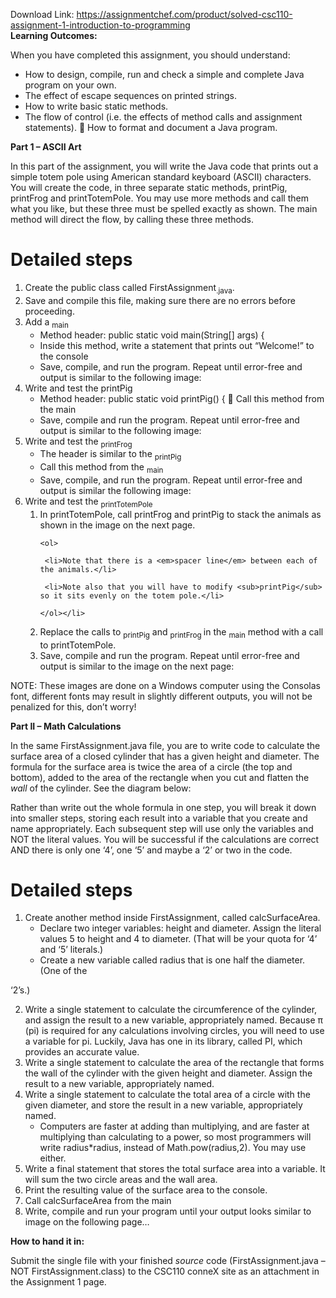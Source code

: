 Download Link: https://assignmentchef.com/product/solved-csc110-assignment-1-introduction-to-programming
<br>
<strong>Learning Outcomes: </strong>

When you have completed this assignment, you should understand:

<ul>

 <li>How to design, compile, run and check a simple and complete Java program on your own.</li>

 <li>The effect of escape sequences on printed strings.</li>

 <li>How to write basic static methods.</li>

 <li>The flow of control (i.e. the effects of method calls and assignment statements).  How to format and document a Java program.</li>

</ul>




<strong>Part 1 – ASCII Art </strong>

In this part of the assignment, you will write the Java code that prints out a simple totem pole using American standard keyboard (ASCII) characters.  You will create the code, in three separate static methods, printPig, printFrog and printTotemPole.  You may use more methods and call them what you like, but these three must be spelled exactly as shown. The main method will direct the flow, by calling these three methods.




<h1>Detailed steps</h1>

<ol>

 <li>Create the public class called FirstAssignment<sub>.java</sub>.</li>

 <li>Save and compile this file, making sure there are no errors before proceeding.</li>

 <li>Add a <sub>main </sub>

  <ul>

   <li>Method header: public static void main(String[] args) {</li>

   <li>Inside this method, write a statement that prints out “Welcome!” to the console</li>

   <li>Save, compile, and run the program. Repeat until error-free and output is similar to the following image:</li>

  </ul></li>

 <li>Write and test the printPig

  <ul>

   <li>Method header: public static void printPig() {  Call this method from the main</li>

   <li>Save, compile and run the program. Repeat until error-free and output is similar to the following image:</li>

  </ul></li>

 <li>Write and test the <sub>printFrog</sub>

  <ul>

   <li>The header is similar to the <sub>printPig</sub></li>

   <li>Call this method from the <sub>main</sub></li>

   <li>Save, compile, and run the program. Repeat until error-free and output is similar the following image:</li>

  </ul></li>

 <li>Write and test the <sub>printTotemPole</sub>

  <ol>

   <li>In printTotemPole, call printFrog and printPig to stack the animals as shown in the image on the next page.

    <ol>

     <li>Note that there is a <em>spacer line</em> between each of the animals.</li>

     <li>Note also that you will have to modify <sub>printPig</sub> so it sits evenly on the totem pole.</li>

    </ol></li>

   <li>Replace the calls to <sub>printPig</sub> and <sub>printFrog </sub>in the <sub>main</sub> method with a call to printTotemPole.</li>

   <li>Save, compile and run the program. Repeat until error-free and output is similar to the image on the next page:</li>

  </ol></li>

</ol>







NOTE:  These images are done on a Windows computer using the Consolas font, different fonts may result in slightly different outputs, you will not be penalized for this, don’t worry!

<strong>Part II – Math Calculations</strong>

In the same FirstAssignment.java file, you are to write code to calculate the surface area of a closed cylinder that has a given height and diameter.  The formula for the surface area is twice the area of a circle (the top and bottom), added to the area of the rectangle when you cut and flatten the <em>wall </em>of the cylinder.  See the diagram below:

Rather than write out the whole formula in one step, you will break it down into smaller steps, storing each result into a variable that you create and name appropriately.  Each subsequent step will use only the variables and NOT the literal values.  You will be successful if the calculations are correct AND there is only one ‘4’, one ‘5’ and maybe a ‘2’ or two in the code.

<strong><em> </em></strong>

<h1>Detailed steps</h1>

<ol>

 <li>Create another method inside FirstAssignment, called calcSurfaceArea.

  <ul>

   <li>Declare two integer variables: height and diameter. Assign the literal values 5 to height and 4 to diameter.  (That will be your quota for ‘4’ and ‘5’ literals.)</li>

   <li>Create a new variable called radius that is one half the diameter. (One of the</li>

  </ul></li>

</ol>

‘2’s.)

<ol start="2">

 <li>Write a single statement to calculate the circumference of the cylinder, and assign the result to a new variable, appropriately named. Because π (pi) is required for any calculations involving circles, you will need to use a variable for pi.  Luckily, Java has one in its library, called PI, which provides an accurate value.</li>

 <li>Write a single statement to calculate the area of the rectangle that forms the wall of the cylinder with the given height and diameter. Assign the result to a new variable, appropriately named.</li>

 <li>Write a single statement to calculate the total area of a circle with the given diameter, and store the result in a new variable, appropriately named.

  <ul>

   <li>Computers are faster at adding than multiplying, and are faster at multiplying than calculating to a power, so most programmers will write radius*radius, instead of Math.pow(radius,2). You may use either.</li>

  </ul></li>

 <li>Write a final statement that stores the total surface area into a variable. It will sum the two circle areas and the wall area.</li>

 <li>Print the resulting value of the surface area to the console.</li>

 <li>Call calcSurfaceArea from the main</li>

 <li>Write, compile and run your program until your output looks similar to image on the following page…</li>

</ol>




<strong> </strong>

<strong> </strong>

<strong>How to hand it in:  </strong>

Submit the single file with your finished <em>source</em> code (FirstAssignment.java –NOT FirstAssignment.class) to the CSC110 conneX site as an attachment in the Assignment 1 page.

<strong> </strong>